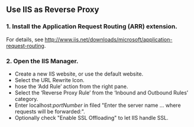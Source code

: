 
## Use IIS as Reverse Proxy


### 1. Install the Application Request Routing (ARR) extension.

For details, see http://www.iis.net/downloads/microsoft/application-request-routing.


### 2. Open the IIS Manager.

* Create a new IIS website, or use the default website.
* Select the URL Rewrite Icon.
* hose the ‘Add Rule’ action from the right pane.
* Select the ‘Reverse Proxy Rule’ from the ‘Inbound and Outbound Rules’ category.
* Enter localhost:*portNumber* in filed "Enter the server name ... where requests will be forwarded:". 
* Optionally check "Enable SSL Offloading" to let IIS handle SSL.

